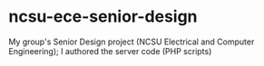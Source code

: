 # ncsu-ece-senior-design
My group's Senior Design project (NCSU Electrical and Computer Engineering); I authored the server code (PHP scripts)
